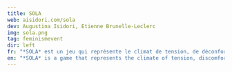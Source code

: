 ```yaml
---
title: SOLA
web: aisidori.com/sola
dev: Augustina Isidori, Etienne Brunelle-Leclerc
img: sola.png
tag: feminismevent
dir: left
fr: "*SOLA* est un jeu qui représente le climat de tension, de déconfort, et de peur dont on fait l’expérience lorsque l’on marche dans des villes où la violence est un partie intégrale de notre vie de tous les jours. <br> **Avertissement de Contenu - Harcèlement de Rue**"
en: "*SOLA* is a game that represents the climate of tension, discomfort and fear that we experience while walking in cities where violence is embedded in our everyday life. <br> **Content Warning - Street harrassment**"
---
```

